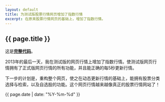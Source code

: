 ```yaml
---
layout: default
title: 为测试版股票行情网页增加了指数行情
excerpt: 在原来股票行情网页的基础上，增加了指数行情。
---
```

{{ page.title }}
----------------
这是[**完整代码**](https://github.com/cforth/gdzqtest)。

2013年的最后一天，我在测试版的网页行情上增加了指数行情。使测试版网页行情拥有了正式版网页行情的所有功能，并且能正确的每5秒更新行情。

下一步的计划是，重构整个网页，使之在动态更新行情的基础上，能拥有股票分类选择与检索，以及自选股的功能。这个网页行情越来越像真正的股票行情网站了！

{{ page.date | date: "%Y-%m-%d" }}
